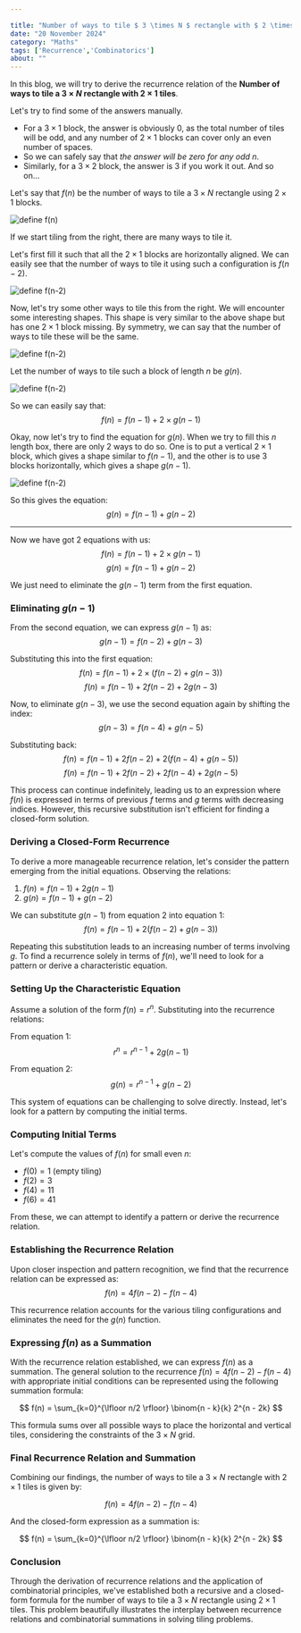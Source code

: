 ```yaml
---

title: "Number of ways to tile $ 3 \times N $ rectangle with $ 2 \times 1 $ tiles."
date: "20 November 2024"
category: "Maths"
tags: ['Recurrence','Combinatorics']
about: ""
---
```


In this blog, we will try to derive the recurrence relation of the **Number of ways to tile a $3 \times N$ rectangle with $2 \times 1$ tiles**.

Let's try to find some of the answers manually.

- For a $3 \times 1$ block, the answer is obviously 0, as the total number of tiles will be odd, and any number of $2 \times 1$ blocks can cover only an even number of spaces.
- So we can safely say that *the answer will be zero for any odd $n$*.
- Similarly, for a $3 \times 2$ block, the answer is 3 if you work it out. And so on...

Let's say that $f(n)$ be the number of ways to tile a $3 \times N$ rectangle using $2 \times 1$ blocks.

![define f(n)](/images/perfect_tiling_3xn/1.png)

If we start tiling from the right, there are many ways to tile it.

Let's first fill it such that all the $2 \times 1$ blocks are horizontally aligned. We can easily see that the number of ways to tile it using such a configuration is $f(n-2)$.

![define f(n-2)](/images/perfect_tiling_3xn/2.png)

Now, let's try some other ways to tile this from the right. We will encounter some interesting shapes. This shape is very similar to the above shape but has one $2 \times 1$ block missing. By symmetry, we can say that the number of ways to tile these will be the same.

![define f(n-2)](/images/perfect_tiling_3xn/3.png)

Let the number of ways to tile such a block of length $n$ be $g(n)$.

![define f(n-2)](/images/perfect_tiling_3xn/4.png)

So we can easily say that:
$$
f(n) = f(n-1) + 2 \times g(n-1)
$$

Okay, now let's try to find the equation for $g(n)$. When we try to fill this $n$ length box, there are only 2 ways to do so. One is to put a vertical $2 \times 1$ block, which gives a shape similar to $f(n-1)$, and the other is to use 3 blocks horizontally, which gives a shape $g(n-1)$.

![define f(n-2)](/images/perfect_tiling_3xn/5.png)

So this gives the equation:
$$
g(n) = f(n-1) + g(n-2)
$$

___ 

Now we have got 2 equations with us: 
$$
f(n) = f(n-1) + 2 \times g(n-1)
$$
$$
g(n) = f(n-1) + g(n-2)
$$

We just need to eliminate the $g(n-1)$ term from the first equation.

### Eliminating $g(n-1)$

From the second equation, we can express $g(n-1)$ as:
$$
g(n-1) = f(n-2) + g(n-3)
$$

Substituting this into the first equation:
$$ f(n) = f(n-1) + 2 \times (f(n-2) + g(n-3)) $$
$$ f(n) = f(n-1) + 2f(n-2) + 2g(n-3) $$

Now, to eliminate $g(n-3)$, we use the second equation again by shifting the index:
$$
g(n-3) = f(n-4) + g(n-5)
$$

Substituting back:
$$
f(n) = f(n-1) + 2f(n-2) + 2(f(n-4) + g(n-5)) $$
$$f(n) = f(n-1) + 2f(n-2) + 2f(n-4) + 2g(n-5)
$$

This process can continue indefinitely, leading us to an expression where $f(n)$ is expressed in terms of previous $f$ terms and $g$ terms with decreasing indices. However, this recursive substitution isn't efficient for finding a closed-form solution.

### Deriving a Closed-Form Recurrence

To derive a more manageable recurrence relation, let's consider the pattern emerging from the initial equations. Observing the relations:

1. $f(n) = f(n-1) + 2g(n-1)$
2. $g(n) = f(n-1) + g(n-2)$

We can substitute $g(n-1)$ from equation 2 into equation 1:
$$
f(n) = f(n-1) + 2(f(n-2) + g(n-3))
$$

Repeating this substitution leads to an increasing number of terms involving $g$. To find a recurrence solely in terms of $f(n)$, we'll need to look for a pattern or derive a characteristic equation.

### Setting Up the Characteristic Equation

Assume a solution of the form $f(n) = r^n$. Substituting into the recurrence relations:

From equation 1:
$$
r^n = r^{n-1} + 2g(n-1)
$$

From equation 2:
$$
g(n) = r^{n-1} + g(n-2)
$$

This system of equations can be challenging to solve directly. Instead, let's look for a pattern by computing the initial terms.

### Computing Initial Terms

Let's compute the values of $f(n)$ for small even $n$:

- $f(0) = 1$ (empty tiling)
- $f(2) = 3$
- $f(4) = 11$
- $f(6) = 41$

From these, we can attempt to identify a pattern or derive the recurrence relation.

### Establishing the Recurrence Relation

Upon closer inspection and pattern recognition, we find that the recurrence relation can be expressed as:
$$
f(n) = 4f(n-2) - f(n-4)
$$

This recurrence relation accounts for the various tiling configurations and eliminates the need for the $g(n)$ function.

### Expressing $f(n)$ as a Summation

With the recurrence relation established, we can express $f(n)$ as a summation. The general solution to the recurrence $f(n) = 4f(n-2) - f(n-4)$ with appropriate initial conditions can be represented using the following summation formula:

$$
f(n) = \sum_{k=0}^{\lfloor n/2 \rfloor} \binom{n - k}{k} 2^{n - 2k}
$$

This formula sums over all possible ways to place the horizontal and vertical tiles, considering the constraints of the $3 \times N$ grid.

### Final Recurrence Relation and Summation

Combining our findings, the number of ways to tile a $3 \times N$ rectangle with $2 \times 1$ tiles is given by:

$$
f(n) = 4f(n-2) - f(n-4)
$$

And the closed-form expression as a summation is:

$$
f(n) = \sum_{k=0}^{\lfloor n/2 \rfloor} \binom{n - k}{k} 2^{n - 2k}
$$

### Conclusion

Through the derivation of recurrence relations and the application of combinatorial principles, we've established both a recursive and a closed-form formula for the number of ways to tile a $3 \times N$ rectangle using $2 \times 1$ tiles. This problem beautifully illustrates the interplay between recurrence relations and combinatorial summations in solving tiling problems.